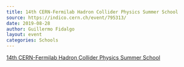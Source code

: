 ```yaml
---
title: 14th CERN-Fermilab Hadron Collider Physics Summer School
source: https://indico.cern.ch/event/795313/
date: 2019-08-28
author: Guillermo Fidalgo
layout: event
categories: Schools
---
```

[14th CERN-Fermilab Hadron Collider Physics Summer School](https://indico.cern.ch/event/795313/)
